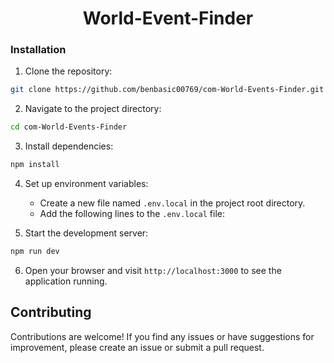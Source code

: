 <div align="center">
  <h1 align="center">World-Event-Finder</h1>
</div>
<h3>Installation</h3>

1. Clone the repository:

```bash
git clone https://github.com/benbasic00769/com-World-Events-Finder.git
```

2. Navigate to the project directory:

```bash
cd com-World-Events-Finder
```

3. Install dependencies:

```bash
npm install
```

4. Set up environment variables:
   - Create a new file named `.env.local` in the project root directory.
   - Add the following lines to the `.env.local` file:


5. Start the development server:

```bash
npm run dev
```

6. Open your browser and visit `http://localhost:3000` to see the application running.

## Contributing

Contributions are welcome! If you find any issues or have suggestions for improvement, please create an issue or submit a pull request.


